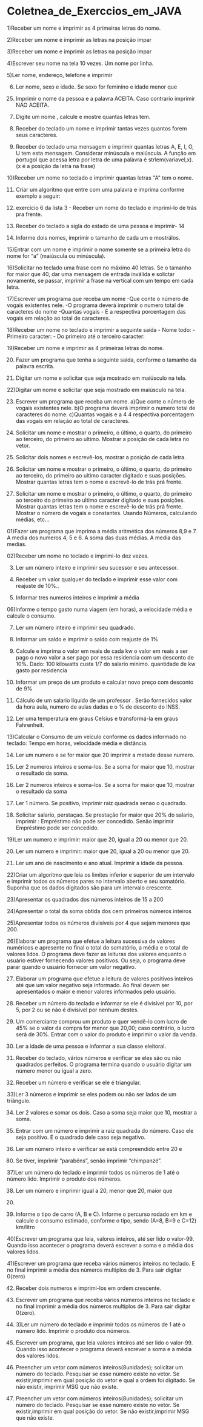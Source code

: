 # Coletnea_de_Exerccios_em_JAVA




1)Receber um nome e imprimir as 4 primeiras letras do nome. 

2)Receber um nome e imprimir as letras na posição impar

3)Receber um nome e imprimir as letras na posição impar

4)Escrever seu nome na tela 10 vezes. Um nome por linha. 

5)Ler nome, endereço, telefone e imprimir 

6) Ler nome, sexo e idade. Se sexo for feminino e idade menor que
25. Imprimir o nome da pessoa e a palavra ACEITA. Caso contrario
imprimir NAO ACEITA.

7) Digite um nome , calcule e mostre quantas letras tem. 

8) Receber do teclado um nome e imprimir tantas vezes quantos
forem seus caracteres. 

9) Receber do teclado uma mensagem e imprimir quantas letras A, E,
I, O, U tem esta mensagem. Considerar minúscula e maiúscula. A
função em portugol que acessa letra por letra de uma palavra é
strlem(variavel,x). (x é a posição da letra na frase)

10)Receber um nome no teclado e imprimir quantas letras "A" tem o
nome. 

11) Criar um algoritmo que entre com uma palavra e imprima
conforme exemplo a seguir:

12) exercício 6 da lista 3 - Receber um nome do teclado e imprimí-lo
de trás pra frente.

13) Receber do teclado a sigla do estado de uma pessoa e imprimir- 14

14) Informe dois nomes, imprimir o tamanho de cada um e mostrálos.

15)Entrar com um nome e imprimir o nome somente se a primeira
letra do nome for “a” (maiúscula ou minúscula). 

16)Solicitar no teclado uma frase com no máximo 40 letras. Se o
tamanho for maior que 40, dar uma mensagem de entrada inválida e
solictar novamente, se passar, imprimir a frase na vertical com um
tempo em cada letra. 

17)Escrever um programa que receba um nome -Que conte o número
de vogais existentes nele. -O programa deverá imprimir o numero
total de caracteres do nome -Quantas vogais - E a respectiva
porcentagem das vogais em relação ao total de caracteres.

18)Receber um nome no teclado e imprimir a seguinte saída - Nome
todo: - Primeiro caracter: - Do primeiro até o terceiro caracter: 

19)Receber um nome e imprimir as 4 primeiras letras do nome. 

20) Fazer um programa que tenha a seguinte saida, conforme o
tamanho da palavra escrita.

21) Digitar um nome e solicitar que seja mostrado em maiúsculo na
tela. 

22)Digitar um nome e solicitar que seja mostrado em maiúsculo na
tela. 

23) Escrever um programa que receba um nome. a)Que conte o
número de vogais existentes nele. b)O programa deverá imprimir o
numero total de caracteres do nome. c)Quantas vogais e a 4
4 respectiva porcentagem das vogais em relação ao total de caracteres.


24) Solicitar um nome e mostrar o primeiro, o último, o quarto, do
primeiro ao terceiro, do primeiro ao ultimo. Mostrar a posição de cada
letra no vetor.

25) Solicitar dois nomes e escrevê-los, mostrar a posição de cada
letra. 

26) Solicitar um nome e mostrar o primeiro, o último, o quarto, do
primeiro ao terceiro, do primeiro ao ultimo caracter digitado e suas
posições. Mostrar quantas letras tem o nome e escrevê-lo de trás
prá frente.

27) Solicitar um nome e mostrar o primeiro, o último, o quarto, do
primeiro ao terceiro do primeiro ao ultimo caracter digitado e suas
posições. Mostrar quantas letras tem o nome e escrevê-lo de trás prá
frente. Mostrar o número de vogais e constantes. 
Usando Números, calculando médias, etc...

01)Fazer um programa que imprima a média aritmética dos números
8,9 e 7. A media dos numeros 4, 5 e 6. A soma das duas médias. A
media das medias. 

02)Receber um nome no teclado e imprimi-lo dez vezes. 

03) Ler um número inteiro e imprimir seu sucessor e seu antecessor.

04) Receber um valor qualquer do teclado e imprimir esse valor com
reajuste de 10%.. 

05) Informar tres numeros inteiros e imprimir a média 

06)Informe o tempo gasto numa viagem (em horas), a velocidade
média e calcule o consumo.

07) Ler um número inteiro e imprimir seu quadrado.

08) Informar um saldo e imprimir o saldo com reajuste de 1%

09) Calcule e imprima o valor em reais de cada kw o valor em reais a
ser pago o novo valor a ser pago por essa residencia com um
desconto de 10%. Dado: 100 kilowatts custa 1/7 do salario minimo.
quantidade de kw gasto por residencia 

10) Informar um preço de um produto e calcular novo preço com
desconto de 9%

11) Cálculo de um salario líquido de um professor . Serão fornecidos
valor da hora aula, numero de aulas dadas e o % de desconto do
INSS. 

12) Ler uma temperatura em graus Celsius e transformá-la em graus
Fahrenheit.

13)Calcular o Consumo de um veículo conforme os dados informado
no teclado: Tempo em horas, velocidade média e distância. 

14) Ler um numero e se for maior que 20 imprimir a metade desse
numero. 

15) Ler 2 numeros inteiros e soma-los. Se a soma for maior que 10,
mostrar o resultado da soma.

16) Ler 2 numeros inteiros e soma-los. Se a soma for maior que 10,
mostrar o resultado da soma

17) Ler 1 número. Se positivo, imprimir raiz quadrada senao o
quadrado. 

18) Solicitar salario, perstaçao. Se prestação for maior que 20% do
salario, imprimir : Empréstimo não pode ser concedido. Senão
imprimir Empréstimo pode ser concedido. 

19)Ler um numero e imprimir: maior que 20, igual a 20 ou menor que 20.

20) Ler um numero e imprimir: maior que 20, igual a 20 ou menor
que 20. 

21) Ler um ano de nascimento e ano atual. Imprimir a idade da
pessoa. 

22)Criar um algoritmo que leia os limites inferior e superior de um
intervalo e imprimir todos os números pares no intervalo aberto e seu
somatório. Suponha que os dados digitados são para um intervalo
crescente.

23)Apresentar os quadrados dos números inteiros de 15 a 200 

24)Apresentar o total da soma obtida dos cem primeiros números
inteiros

25)Apresentar todos os números divisíveis por 4 que sejam menores
que 200. 

26)Elaborar um programa que efetue a leitura sucessiva de valores
numéricos e apresente no final o total do somatório, a média e o total
de valores lidos. O programa deve fazer as leituras dos valores
enquanto o usuário estiver fornecendo valores positivos. Ou seja, o
programa deve parar quando o usuário fornecer um valor negativo. 

27) Elaborar um programa que efetue a leitura de valores positivos
inteiros até que um valor negativo seja informado. Ao final devem ser
apresentados o maior e menor valores informados pelo usuário. 

28) Receber um número do teclado e informar se ele é divisível por
10, por 5, por 2 ou se não é divisível por nenhum destes. 

29) Um comerciante comprou um produto e quer vendê-lo com lucro
de 45% se o valor da compra for menor que 20,00; caso contrário, o
lucro será de 30%. Entrar com o valor do produto e imprimir o valor
da venda. 

30) Ler a idade de uma pessoa e informar a sua classe eleitoral.

31) Receber do teclado, vários números e verificar se eles são ou não
quadrados perfeitos. O programa termina quando o usuário digitar
um número menor ou igual a zero.

32) Receber um número e verificar se ele é triangular.

33)Ler 3 números e imprimir se eles podem ou não ser lados de um
triângulo. 

34) Ler 2 valores e somar os dois. Caso a soma seja maior que 10,
mostrar a soma.

35) Entrar com um número e imprimir a raiz quadrada do número.
Caso ele seja positivo. E o quadrado dele caso seja negativo.

36) Ler um número inteiro e verificar se está compreendido entre 20 e
80. Se tiver, imprimir “parabéns”, senão imprimir “chimpanzé”. 

37)Ler um número do teclado e imprimir todos os números de 1 até o
número lido. Imprimir o produto dos números.

38) Ler um número e imprimir igual a 20, menor que 20, maior que
20. 

39) Informe o tipo de carro (A, B e C). Informe o percurso rodado em
km e calcule o consumo estimado, conforme o tipo, sendo (A=8, B=9
e C=12) km/litro 

40)Escrever um programa que leia, valores inteiros, até ser lido o
valor-99. Quando isso acontecer o programa deverá escrever a soma
e a média dos valores lidos.

41)Escrever um programa que receba vários números inteiros no
teclado. E no final imprimir a média dos números multiplos de 3. Para
sair digitar 0(zero)

42) Receber dois numeros e imprimi-los em ordem crescente.

43) Escrever um programa que receba vários números inteiros no
teclado e no final imprimir a média dos números multiplos de 3. Para
sair digitar 0(zero). 

44) 3)Ler um número do teclado e imprimir todos os números de 1
até o número lido. Imprimir o produto dos números.

45) Escrever um programa, que leia valores inteiros até ser lido o
valor-99. Quando isso acontecer o programa deverá escrever a soma
e a média dos valores lidos.

46) Preencher um vetor com números inteiros(8unidades); solicitar
um número do teclado. Pesquisar se esse número existe no vetor. Se
existir,imprimir em qual posição do vetor e qual a ordem foi digitado.
Se não existir, imprimir MSG que não existe. 

47) Preencher um vetor com números inteiros(8unidades); solicitar
um número do teclado. Pesquisar se esse número existe no vetor. Se
existir,imprimir em qual posição do vetor. Se não existir,imprimir MSG
que não existe.
